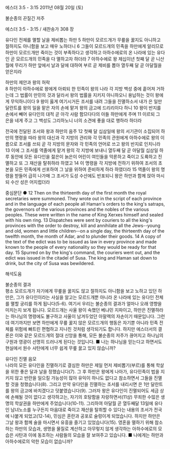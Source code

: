 에스더 3:5 - 3:15 
2011년 08월 20일 (토)

불순종의 끈질긴 저주



에스더 3:5 - 3:15 / 새찬송가 308 장


유다인 전체를 멸할 날을 제비뽑는 하만 
5 하만이 모르드개가 무릎을 꿇지도 아니하고 절하지도 아니함을 보고 매우 노하더니 6 그들이 모르드개의 민족을 하만에게 알리므로 하만이 모르드개만 죽이는 것이 부족하다고 생각하고 아하수에로의 온 나라에 있는 유다인 곧 모르드개의 민족을 다 멸하고자 하더라 7 아하수에로 왕 제십이년 첫째 달 곧 니산월에 무리가 하만 앞에서 날과 달에 대하여 부르 곧 제비를 뽑아 열두째 달 곧 아달월을 얻은지라 

하만의 제안과 왕의 허락  
8 하만이 아하수에로 왕에게 아뢰되 한 민족이 왕의 나라 각 지방 백성 중에 흩어져 거하는데 그 법률이 만민의 것과 달라서 왕의 법률을 지키지 아니하오니 용납하는 것이 왕에게 무익하니이다 9 왕이 옳게 여기시거든 조서를 내려 그들을 진멸하소서 내가 은 일만 달란트를 왕의 일을 맡은 자의 손에 맡겨 왕의 금고에 드리리이다 하니 10 왕이 반지를 손에서 빼어 유다인의 대적 곧 아각 사람 함므다다의 아들 하만에게 주며 11 이르되 그 은을 네게 주고 그 백성도 그리하노니 너의 소견에 좋을 대로 행하라 하더라  

전국에 전달된 조서와 왕과 하만의 음주 
12 첫째 달 십삼일에 왕의 서기관이 소집되어 하만의 명령을 따라 왕의 대신과 각 지방의 관리와 각 민족의 관원에게 아하수에로 왕의 이름으로 조서를 쓰되 곧 각 지방의 문자와 각 민족의 언어로 쓰고 왕의 반지로 인치니라 13 이에 그 조서를 역졸에게 맡겨 왕의 각 지방에 보내니 열두째 달 곧 아달월 십삼일 하루 동안에 모든 유다인을 젊은이 늙은이 어린이 여인들을 막론하고 죽이고 도륙하고 진멸하고 또 그 재산을 탈취하라 하였고 14 이 명령을 각 지방에 전하기 위하여 조서의 초본을 모든 민족에게 선포하여 그 날을 위하여 준비하게 하라 하였더라 15 역졸이 왕의 명령을 받들어 급히 나가매 그 조서가 도성 수산에도 반포되니 왕은 하만과 함께 앉아 마시되 수산 성은 어지럽더라   

중심문단 ● 12 Then on the thirteenth day of the first month the royal secretaries were summoned. They wrote out in the script of each province and in the language of each people all Haman's orders to the king's satraps, the governors of the various provinces and the nobles of the various peoples. These were written in the name of King Xerxes himself and sealed with his own ring. 13 Dispatches were sent by couriers to all the king's provinces with the order to destroy, kill and annihilate all the Jews--young and old, women and little children--on a single day, the thirteenth day of the twelfth month, the month of Adar, and to plunder their goods. 14 A copy of the text of the edict was to be issued as law in every province and made known to the people of every nationality so they would be ready for that day. 15 Spurred on by the king's command, the couriers went out, and the edict was issued in the citadel of Susa. The king and Haman sat down to drink, but the city of Susa was bewildered.

해석도움





불순종의 결과  
평소 모르드개가 자기에게 무릎을 꿇지도 않고 절하지도 아니함을 보고 노하고 있던 하만은, 그가 유다인이라는 사실을 알고는 모르드개뿐 아니라 온 나라에 있는 유다인 전체를 멸할 궁리를 하게 됩니다(5-6). 여기서 우리는 불순종의 결과가 얼마나 오래 영향을 미치는지 보게 됩니다. 모르드개는 사울 왕이 속했던 베냐민 지파이고, 하만은 진멸하라는 하나님의 명령에도 불구하고 사울이 남겨두었던 아말렉의 자손이기 때문입니다. 그런데 여기까지만 보면 하만에게 무릎 꿇지 않은 모르드개의 행동은 자기뿐 아니라 민족 전체를 위험에 빠트린 편협하고 지나친 것처럼 생각되기도 합니다. 하지만 에스더서의 결론은 이와 같은 모르드개의 절대 신앙을 통해, 모든 불순종의 저주가 끊어지고 하나님의 구원과 영광이 선명히 드러나게 된다는 것입니다. 
■ 나는 하나님을 믿는다고 하면서도 현실에서 원수 사탄에게 너무 쉽게 무릎 꿇고 있지 않습니까? 

유다인 진멸 음모  
나라의 모든 유다인을 진멸하기로 결심한 하만은 제일 먼저 제비뽑기(부르)를 통해 학살을 위한 좋은 달과 날을 정했습니다(7). 그 후 하만은 왕에게 나아가, 유다민족이 법을 지키지 않고 반란을 일으킬 가능성이 많아 유익이 하나도 없다고 참소하면서 그들을 진멸할 것을 청했습니다(8). 그리고 만약 유다인을 진멸하는 조서를 내리시면 은 1만 달란트를 왕의 금고에 바치겠다고 덧붙였습니다(9). 그러자 왕은 유다인이 진멸되어도 세금 상에 손해될 것이 없다고 생각하고는, 자기의 호탕함을 자랑하면서(11상) 무죄한 수많은 생명의 학살권을 하만에게 주었습니다(10-11). 그리하여 아달월 곧 열두째달 13일에 유다인 남녀노소를 누구든지 마음대로 죽이고 재산을 탈취할 수 있다는 내용의 조서가 전국에 나붙게 되었고(12-14), 민심은 혼란과 공포로 술렁이게 되었습니다. 하지만 하만은 그날 왕과 함께 술을 마시면서 유흥을 즐기고 있었습니다(15). 영혼을 멸하기 위해 참소하는 하만의 모습과, 생명을 물질로 계산하고 아무렇지 않게 생각하는 아하수에로의 모습은 사탄과 이에 동조하는 사람들의 모습을 잘 보여주고 있습니다. 
■ 나에게는 하만과 아하수에로의 악한 모습이 없습니까?